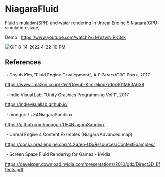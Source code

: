 # NiagaraFluid

Fluid simulation(SPH) and water rendering in Unreal Engine 5 Niagara(GPU simulation stage)

Demo : https://www.youtube.com/watch?v=MmzwNiPK3sk

![GIF 8-14-2022 4-22-10 PM](https://user-images.githubusercontent.com/26865534/184529081-7178c81c-4608-4519-ba0b-40f59fb07af4.gif)


## References
・Doyub Kim, "Fluid Engine Development", A K Peters/CRC Press, 2017

https://www.amazon.co.jp/-/en/Doyub-Kim-ebook/dp/B01MRDA6S8

・Indie Visual Lab, "Unity Graphics Programming Vol.1", 2017

https://indievisuallab.github.io/

・monguri / UE4NiagaraSandbox

https://github.com/monguri/UE4NiagaraSandbox

・Unreal Engine 4 Content Examples (Niagara Advanced map)

https://docs.unrealengine.com/4.26/en-US/Resources/ContentExamples/

・Screen Space Fluid Rendering for Games - Nvidia

https://developer.download.nvidia.com/presentations/2010/gdc/Direct3D_Effects.pdf
